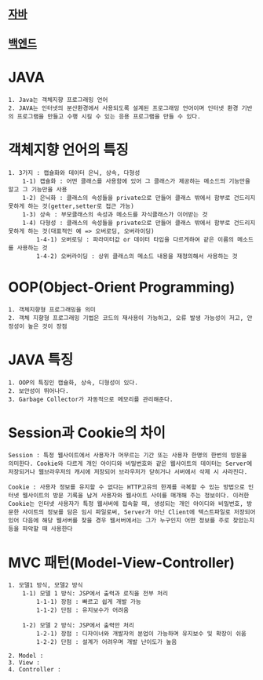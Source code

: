 ## <a href="https://dev-coco.tistory.com/153">자바</a>

## <a href="https://dev-coco.tistory.com/163">백엔드</a>

# JAVA

```
1. Java는 객체지향 프로그래밍 언어
2. JAVA는 인터넷의 분산환경에서 사용되도록 설계된 프로그래밍 언어이며 인터넷 환경 기반의 프로그램을 만들고 수행 시킬 수 있는 응용 프로그램을 만들 수 있다.
```

# 객체지향 언어의 특징

```
1. 3가지 : 캡슐화와 데이터 은닉, 상속, 다형성
    1-1) 캡슐화 : 어떤 클래스를 사용함에 있어 그 클래스가 제공하는 메소드의 기능만을 알고 그 기능만을 사용
    1-2) 은닉화 : 클래스의 속성들을 private으로 만들어 클래스 밖에서 함부로 건드리지 못하게 하는 것(getter,setter로 접근 가능)
    1-3) 상속 : 부모클래스의 속성과 메소드를 자식클래스가 이어받는 것
    1-4) 다형성 : 클래스의 속성들을 private으로 만들어 클래스 밖에서 함부로 건드리지 못하게 하는 것(대표적인 예 => 오버로딩, 오버라이딩)
        1-4-1) 오버로딩 : 파라미터값 or 데이터 타입을 다르게하여 같은 이름의 메소드를 사용하는 것
        1-4-2) 오버라이딩 : 상위 클래스의 메소드 내용을 재정의해서 사용하는 것
```

# OOP(Object-Orient Programming)

```
1. 객체지향형 프로그래밍을 의미
2. 객체 지향형 프로그래밍 기법은 코드의 재사용이 가능하고, 오류 발생 가능성이 저고, 안정성이 높은 것이 장점
```

# JAVA 특징

```
1. OOP의 특징인 캡슐화, 상속, 디형성이 있다.
2. 보안성이 뛰어나다.
3. Garbage Collector가 자동적으로 메모리를 관리해준다.
```

# Session과 Cookie의 차이

```
Session : 특정 웹사이트에서 사용자가 머무르는 기간 또는 사용자 한명의 한번의 방문을 의미한다. Cookie와 다르게 개인 아이디와 비밀번호와 같은 웹사이트의 데이터는 Server에 저장되거나 웹브라우저의 캐시에 저장되어 브라우저가 닫히거나 서버에서 삭제 시 사라진다.

Cookie : 사용자 정보를 유지할 수 없다는 HTTP고유의 한계를 극복할 수 있는 방법으로 인터넷 웹사이트의 방문 기록을 남겨 사용자와 웹사이트 사이를 매개해 주는 정보이다. 이러한 Cookie는 인터넷 사용자가 특정 웹서버에 접속할 때, 생성되는 개인 아이디와 비밀번호, 방문한 사이트의 정보를 담은 임시 파일로써, Server가 아닌 Client에 텍스트파일로 저장되어있어 다음에 해당 웹서버를 찾을 경우 웹서버에서는 그가 누구인지 어떤 정보를 주로 찾았는지 등을 파악할 때 사용한다
```

# MVC 패턴(Model-View-Controller)

```
1. 모델1 방식, 모델2 방식
    1-1) 모델 1 방식: JSP에서 출력과 로직을 전부 처리
        1-1-1) 장점 : 빠르고 쉽게 개발 가능
        1-1-2) 단점 : 유지보수가 어려움

    1-2) 모델 2 방식: JSP에서 출력만 처리
        1-2-1) 장점 : 디자이너와 개발자의 분업이 가능하며 유지보수 및 확장이 쉬움
        1-2-2) 단점 : 설계가 어려우며 개발 난이도가 높음

2. Model :
3. View :
4. Controller :
```

